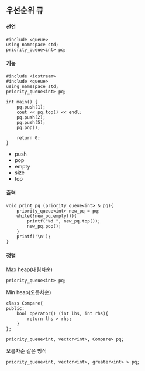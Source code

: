 ## 우선순위 큐

#### 선언
```
#include <queue>
using namespace std;
priority_queue<int> pq;
```

#### 기능
```
#include <iostream>
#include <queue>
using namespace std;
priority_queue<int> pq;
 
int main() {
    pq.push(1);
    cout << pq.top() << endl;
    pq.push(2);
    pq.push(5);
    pq.pop();
 
    return 0;
}
```

- push
- pop
- empty
- size
- top


#### 출력
```
void print_pq (priority_queue<int> & pq){
    priority_queue<int> new_pq = pq;
    while(!new_pq.empty()){
        printf("%d ", new_pq.top());
        new_pq.pop();
    }
    printf('\n');
}
```

#### 정렬 

Max heap(내림차순)
```
priority_queue<int> pq;
```

Min heap(오름차순)
```
class Compare{
public:
    bool operator() (int lhs, int rhs){
        return lhs > rhs;
    }
};
 
priority_queue<int, vector<int>, Compare> pq;
```
오름차순 같은 방식
```
priority_queue<int, vector<int>, greater<int> > pq;
```
